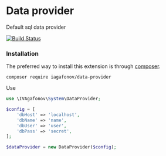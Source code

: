 # Data provider
Default sql data provider

[![Build Status](https://travis-ci.org/IVAgafonov/DataProvider.svg?branch=master)](https://travis-ci.org/IVAgafonov/DataProvider)

### Installation

The preferred way to install this extension is through [composer](http://getcomposer.org/download/).

```
composer require iagafonov/data-provider
```

Use
```php
use \IVAgafonov\System\DataProvider;

$config = [
    'dbHost' => 'localhost',
    'dbName' => 'name',
    'dbUser' => 'user',
    'dbPass' => 'secret',
];

$dataProvider = new DataProvider($config);
```
